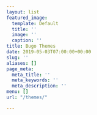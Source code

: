 ```yaml
---
layout: list
featured_image:
  template: Default
  title: ''
  image: ''
  caption: ''
title: Bugo Themes
date: 2019-05-03T07:00:00+00:00
slug: ''
aliases: []
page_meta:
  meta_title: ''
  meta_keywords: ''
  meta_description: ''
menu: []
url: "/themes/"

---
```

